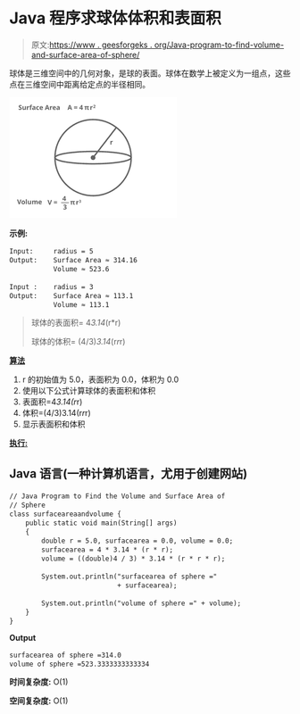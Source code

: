 # Java 程序求球体体积和表面积

> 原文:[https://www . geesforgeks . org/Java-program-to-find-volume-and-surface-area-of-sphere/](https://www.geeksforgeeks.org/java-program-to-find-the-volume-and-surface-area-of-sphere/)

球体是三维空间中的几何对象，是球的表面。球体在数学上被定义为一组点，这些点在三维空间中距离给定点的半径相同。

![](img/876e4cbc37b7bc4e141e81abfd90ead1.png)

**示例:**

```
Input:     radius = 5
Output:    Surface Area ≈ 314.16
           Volume ≈ 523.6

Input :    radius = 3
Output:    Surface Area ≈ 113.1
           Volume ≈ 113.1
```

> 球体的表面积= 4*3.14*(r*r)
> 
> 球体的体积= (4/3)*3.14*(r*r*r)

**<u>算法</u>**

1.  r 的初始值为 5.0，表面积为 0.0，体积为 0.0
2.  使用以下公式计算球体的表面积和体积
3.  表面积=4*3.14(r*r)
4.  体积=(4/3)3.14(r*r*r)
5.  显示表面积和体积

**<u>执行:</u>**

## Java 语言(一种计算机语言，尤用于创建网站)

```
// Java Program to Find the Volume and Surface Area of
// Sphere
class surfaceareaandvolume {
    public static void main(String[] args)
    {
        double r = 5.0, surfacearea = 0.0, volume = 0.0;
        surfacearea = 4 * 3.14 * (r * r);
        volume = ((double)4 / 3) * 3.14 * (r * r * r);

        System.out.println("surfacearea of sphere ="
                           + surfacearea);

        System.out.println("volume of sphere =" + volume);
    }
}
```

**Output**

```
surfacearea of sphere =314.0
volume of sphere =523.3333333333334
```

**时间复杂度:** O(1)

**空间复杂度:** O(1)